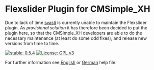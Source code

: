 Flexslider Plugin for CMSimple_XH
=================================

Due to lack of time [svasti](http://svasti.de/) is currently unable to maintain
the Flexslider plugin. As *provisional* *solution* it has therefore been decided
to put the plugin here, so that the CMSimple_XH developers are able to do the
necessary maintenance (at least do some odd fixes), and release new versions
from time to time.

[![stable: 0.5.4](https://img.shields.io/badge/stable-0.5.4-green.svg)](https://github.com/cmsimple-xh/flexslider/releases/tag/0.5.4)
[![License: GPL v3](https://img.shields.io/badge/License-GPL%20v3-blue.svg)](http://www.gnu.org/licenses/gpl-3.0)


For further information see
[English](https://htmlpreview.github.io/?https://github.com/cmsimple-xh/flexslider/blob/master/help/help.htm) or
[German](https://htmlpreview.github.io/?https://github.com/cmsimple-xh/flexslider/blob/master/help/help_de.htm)
help file.
